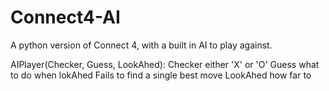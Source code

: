 # Connect4-AI
A python version of Connect 4, with a built in AI to play against.

AIPlayer(Checker, Guess, LookAhed):
  Checker
      either 'X' or 'O'
  Guess
    what to do when lokAhed Fails to find a single best move
  LookAhed 
    how far to
